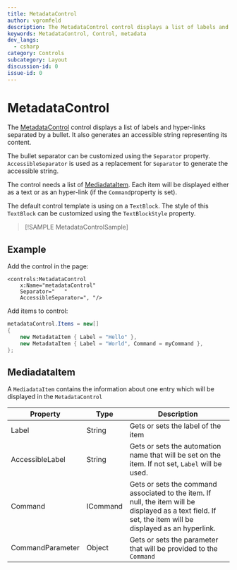 ```yaml
---
title: MetadataControl
author: vgromfeld
description: The MetadataControl control displays a list of labels and hyper-links separated by a bullet.
keywords: MetadataControl, Control, metadata
dev_langs:
  - csharp
category: Controls
subcategory: Layout
discussion-id: 0
issue-id: 0
---
```


# MetadataControl

The [MetadataControl](/dotnet/api/microsoft.toolkit.uwp.ui.controls.metadatacontrol) control displays a
list of labels and hyper-links separated by a bullet.
It also generates an accessible string representing its content.

The bullet separator can be customized using the `Separator` property.
`AccessibleSeparator` is used as a replacement for `Separator` to generate the accessible string.

The control needs a list of [MediadataItem](https://github.com/windows-toolkit/WindowsCommunityToolkit/blob/main/Microsoft.Toolkit.Uwp.UI.Controls.Core/MetadataControl/MetadataItem.cs).
Each item will be displayed either as a text or as an hyper-link (if the `Command`property is set).

The default control template is using on a `TextBlock`. The style of this `TextBlock` can be customized using the `TextBlockStyle` property.

> [!SAMPLE MetadataControlSample]

## Example

Add the control in the page:

```xaml
<controls:MetadataControl
    x:Name="metadataControl"
    Separator="   "
    AccessibleSeparator=", "/>
```

Add items to control:

```cs
metadataControl.Items = new[]
{
    new MetadataItem { Label = "Hello" },
    new MetadataItem { Label = "World", Command = myCommand },
};
```

## MediadataItem

A `MediadataItem` contains the information about one entry which will be displayed in the `MetadataControl`

| Property | Type | Description |
| -- | -- | -- |
| Label | String | Gets or sets the label of the item |
| AccessibleLabel | String | Gets or sets the automation name that will be set on the item. If not set, `Label` will be used. |
| Command | ICommand | Gets or sets the command associated to the item. If null, the item will be displayed as a text field. If set, the item will be displayed as an hyperlink. |
| CommandParameter | Object | Gets or sets the parameter that will be provided to the `Command`|
